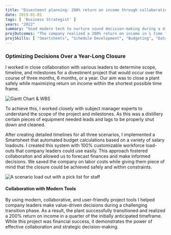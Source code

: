 ```yaml
---
title: "Divestment planning: 200% return on income through collaboration"
date: 2019-01-01
tags: [ 'Business Strategist' ]
years: "2022"
summary: "Used modern tech to nurture sound decision-making during a divestment process"
projOutcomes: "The company realized a 200% return on income in ¼ time frame."
projSkills: [ "Smartsheets", "Schedule Development", "Budgeting", "Data Visualization", "Collaboration", "Roadmapping", "Motivation"  ]
---
```


### Optimizing Decisions Over a Year-Long Closure

 I worked in close collaboration with various leaders to determine scope, timeline, and milestones for a divestment project that would occur over the course of three months, 6 months, or a year. Our aim was to close a plant safely while maximizing return on income within the shortest possible time frame.

![Gantt Chart & WBS](/divestment-gantt.webp)

To achieve this, I worked closely with subject manager experts to understand the scope of the project and milestones. As this was a distillery certain pieces of equipment needed leads and lags to be properly shut down and cleaned.

After creating detailed timelines for all three scenarios, I implemented a Smartsheet that automated budget calculations based on a variety of salary loadouts. I created this system with 100% customizable workforce load-outs that company leaders could use easily. This approach fostered collaboraiton and allowed us to forecast finances and make informed decisions. We saved the company on labor costs while giving them piece of mind that the closure could be achieved safely and within constraints. 

![A scenario load out with a pick list for staff](/closure-phase-actuals.webp)

#### Collaboration with Modern Tools

By using modern, collaborative, and user-friendly project tools I helped company leaders make value-driven decisions during a challenging transition phase. As a result, the plant successfully transitioned and realized a 200% return on income in a quarter of the initially anticipated timeframe. While this project was financial success, it demonstrates the power of effective collaboration and strategic decision-making.